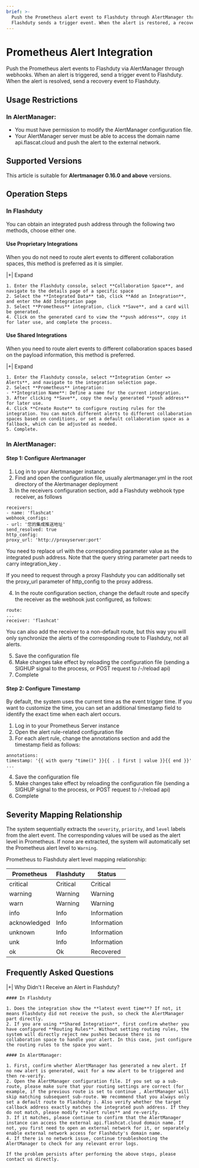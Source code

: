 ```yaml
---
brief: >-
  Push the Prometheus alert event to Flashduty through AlertManager through webhook. When alert triggers, send
  Flashduty sends a trigger event. When the alert is restored, a recovery event is sent to Flashduty.
---
```


# Prometheus Alert Integration

Push the Prometheus alert events to Flashduty via AlertManager through webhooks. When an alert is triggered, send a trigger event to Flashduty. When the alert is resolved, send a recovery event to Flashduty.

## Usage Restrictions

### In AlertManager:

- You must have permission to modify the AlertManager configuration file.
- Your AlertManager server must be able to access the domain name api.flascat.cloud and push the alert to the external network.

## Supported Versions

This article is suitable for **Alertmanager 0.16.0 and above** versions.

## Operation Steps

### In Flashduty

You can obtain an integrated push address through the following two methods, choose either one.

#### Use Proprietary Integrations

When you do not need to route alert events to different collaboration spaces, this method is preferred as it is simpler.

|+| Expand

    1. Enter the Flashduty console, select **Collaboration Space**, and navigate to the details page of a specific space
    2. Select the **Integrated Data** tab, click **Add an Integration**, and enter the Add Integration page
    3. Select **Prometheus** integration, click **Save**, and a card will be generated.
    4. Click on the generated card to view the **push address**, copy it for later use, and complete the process.

#### Use Shared Integrations

When you need to route alert events to different collaboration spaces based on the payload information, this method is preferred.

|+| Expand

    1. Enter the Flashduty console, select **Integration Center => Alerts**, and navigate to the integration selection page.
    2. Select **Prometheus** integration:
    - **Integration Name**: Define a name for the current integration.
    3. After clicking **Save**, copy the newly generated **push address** for later use.
    4. Click **Create Route** to configure routing rules for the integration. You can match different alerts to different collaboration spaces based on conditions, or set a default collaboration space as a fallback, which can be adjusted as needed.
    5. Complete.

### In AlertManager:

#### Step 1: Configure Alertmanager

1. Log in to your Alertmanager instance
2. Find and open the configuration file, usually alertmanager.yml in the root directory of the Alertmanager deployment
3. In the receivers configuration section, add a Flashduty webhook type receiver, as follows

```receiver config
receivers:
- name: 'flashcat'
webhook_configs:
- url: '您的集成推送地址'
send_resolved: true
http_config:
proxy_url: 'http://proxyserver:port'
```

You need to replace url with the corresponding parameter value as the integrated push address. Note that the query string parameter part needs to carry integration_key .

If you need to request through a proxy Flashduty you can additionally set the proxy_url parameter of http_config to the proxy address.

4. In the route configuration section, change the default route and specify the receiver as the webhook just configured, as follows:

```route config
route:
...
receiver: 'flashcat'
```

You can also add the receiver to a non-default route, but this way you will only synchronize the alerts of the corresponding route to Flashduty, not all alerts.

5. Save the configuration file
6. Make changes take effect by reloading the configuration file (sending a SIGHUP signal to the process, or POST request to /-/reload api)
7. Complete

#### Step 2: Configure Timestamp

By default, the system uses the current time as the event trigger time. If you want to customize the time, you can set an additional timestamp field to identify the exact time when each alert occurs.

1. Log in to your Prometheus Server instance
2. Open the alert rule-related configuration file
3. For each alert rule, change the annotations section and add the timestamp field as follows:

```
annotations:
timestamp: '{{ with query "time()" }}{{ . | first | value }}{{ end }}'
...
```

4. Save the configuration file
5. Make changes take effect by reloading the configuration file (sending a SIGHUP signal to the process, or POST request to /-/reload api)
6. Complete

## Severity Mapping Relationship

The system sequentially extracts the `severity`, `priority`, and `level` labels from the alert event. The corresponding values will be used as the alert level in Prometheus. If none are extracted, the system will automatically set the Prometheus alert level to `Warning`.

Prometheus to Flashduty alert level mapping relationship:

| Prometheus   |  Flashduty  | Status |
| ------------ | -------- | ---- |
| critical     | Critical | Critical |
| warning      | Warning  | Warning |
| warn         | Warning  | Warning |
| info         | Info     | Information |
| acknowledged | Info     | Information |
| unknown      | Info     | Information |
| unk          | Info     | Information |
| ok           | Ok       | Recovered |

## Frequently Asked Questions

|+| Why Didn't I Receive an Alert in Flashduty?

    #### In Flashduty

    1. Does the integration show the **latest event time**? If not, it means Flashduty did not receive the push, so check the AlertManager part directly.
    2. If you are using **Shared Integration**, first confirm whether you have configured **Routing Rules**. Without setting routing rules, the system will directly reject new pushes because there is no collaboration space to handle your alert. In this case, just configure the routing rules to the space you want.

    #### In AlertManager:

    1. First, confirm whether AlertManager has generated a new alert. If no new alert is generated, wait for a new alert to be triggered and then re-verify.
    2. Open the AlertManager configuration file. If you set up a sub-route, please make sure that your routing settings are correct (for example, if the previous route is set to continue , AlertManager will skip matching subsequent sub-route. We recommend that you always only set a default route to Flashduty ). Also verify whether the target callback address exactly matches the integrated push address. If they do not match, please modify **alert rules** and re-verify.
    3. If it matches, please continue to confirm that the AlertManager instance can access the external api.flashcat.cloud domain name. If not, you first need to open an external network for it, or separately enable external network access for Flashduty's domain name.
    4. If there is no network issue, continue troubleshooting the AlertManager to check for any relevant error logs.

    If the problem persists after performing the above steps, please contact us directly.